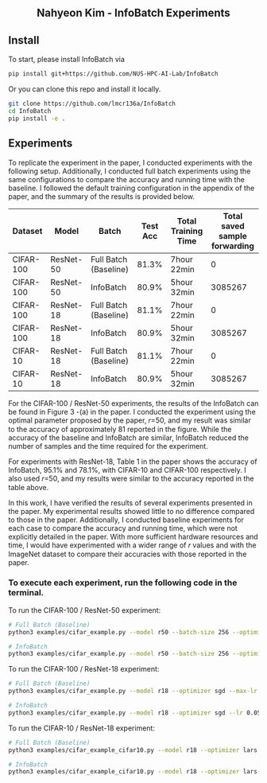 <h2 align="center">Nahyeon Kim - InfoBatch Experiments</h2>

## Install

To start, please install InfoBatch via
```bash
pip install git+https://github.com/NUS-HPC-AI-Lab/InfoBatch
```

Or you can clone this repo and install it locally.
```bash
git clone https://github.com/lmcr136a/InfoBatch
cd InfoBatch
pip install -e .
```

## Experiments

To replicate the experiment in the paper, I conducted experiments with the following setup. Additionally, I conducted full batch experiments using the same configurations to compare the accuracy and running time with the baseline. I followed the default training configuration in the appendix of the paper, and the summary of the results is provided below.

| Dataset   | Model     | Batch                   | Test Acc | Total Training Time  | Total saved sample forwarding  |
|-----------|-----------|-------------------------|----------|----------------------|--------------------------------|
| CIFAR-100 | ResNet-50 | Full Batch (Baseline)   |  81.3%   |  7hour 22min         |      0                         |
| CIFAR-100 | ResNet-50 | InfoBatch               |  80.9%   |  5hour 32min         |      3085267                   |
| CIFAR-100 | ResNet-18 | Full Batch (Baseline)   |  81.1%   |  7hour 22min         |      0                         |
| CIFAR-100 | ResNet-18 | InfoBatch               |  80.9%   |  5hour 32min         |      3085267                   |
| CIFAR-10  | ResNet-18 | Full Batch (Baseline)   |  81.1%   |  7hour 22min         |      0                         |
| CIFAR-10  | ResNet-18 | InfoBatch               |  80.9%   |  5hour 32min         |      3085267                   |

For the CIFAR-100 / ResNet-50 experiments, the results of the InfoBatch can be found in Figure 3 -(a) in the paper. I conducted the experiment using the optimal parameter proposed by the paper, 𝑟=50, and my result was similar to the accuracy of approximately 81 reported in the figure. While the accuracy of the baseline and InfoBatch are similar, InfoBatch reduced the number of samples and the time required for the experiment.

For experiments with ResNet-18, Table 1 in the paper shows the accuracy of InfoBatch, 95.1% and 78.1%, with CIFAR-10 and CIFAR-100 respectively. I also used 𝑟=50, and my results were similar to the accuracy reported in the table above.


In this work, I have verified the results of several experiments presented in the paper. My experimental results showed little to no difference compared to those in the paper. Additionally, I conducted baseline experiments for each case to compare the accuracy and running time, which were not explicitly detailed in the paper. With more sufficient hardware resources and time, I would have experimented with a wider range of 𝑟 values and with the ImageNet dataset to compare their accuracies with those reported in the paper.

### To execute each experiment, run the following code in the terminal.

To run the CIFAR-100 / ResNet-50 experiment:
```bash
# Full Batch (Baseline)
python3 examples/cifar_example.py --model r50 --batch-size 256 --optimizer lars --max-lr 5.2 --delta 0.0

# InfoBatch
python3 examples/cifar_example.py --model r50 --batch-size 256 --optimizer lars --max-lr 5.2 --delta 0.875 --ratio 0.5 --use_info_batch
```

To run the CIFAR-100 / ResNet-18 experiment:
```bash
# Full Batch (Baseline)
python3 examples/cifar_example.py --model r18 --optimizer sgd --max-lr 0.03 --delta 0.0

# InfoBatch
python3 examples/cifar_example.py --model r18 --optimizer sgd --lr 0.05 --max-lr 0.03 --delta 0.875 --ratio 0.5 --use_info_batch
```

To run the CIFAR-10 / ResNet-18 experiment:
```bash
# Full Batch (Baseline)
python3 examples/cifar_example_cifar10.py --model r18 --optimizer lars --max-lr 2.3 --delta 0.0

# InfoBatch
python3 examples/cifar_example_cifar10.py --model r18 --optimizer lars --max-lr 2.3 --delta 0.875 --ratio 0.5 --use_info_batch
```
